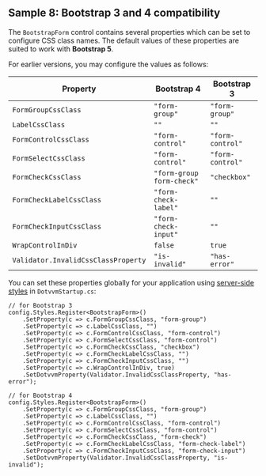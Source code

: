 ## Sample 8: Bootstrap 3 and 4 compatibility

The `BootstrapForm` control contains several properties which can be set to configure CSS class names. The default values of these properties are suited to work with **Bootstrap 5**. 

For earlier versions, you may configure the values as follows:

| Property                              | Bootstrap 4               | Bootstrap 3       |
|---------------------------------------|---------------------------|-------------------|
| `FormGroupCssClass`                   | `"form-group"`            | `"form-group"`    |
| `LabelCssClass`                       | `""`                      | `""`              |
| `FormControlCssClass`                 | `"form-control"`          | `"form-control"`  |
| `FormSelectCssClass`                  | `"form-control"`          | `"form-control"`  |
| `FormCheckCssClass`                   | `"form-group form-check"` | `"checkbox"`      |
| `FormCheckLabelCssClass`              | `"form-check-label"`      | `""`              |
| `FormCheckInputCssClass`              | `"form-check-input"`      | `""`              |
| `WrapControlInDiv`                    | `false`                   | `true`            |
| `Validator.InvalidCssClassProperty`   | `"is-invalid"`            | `"has-error"` 	|

You can set these properties globally for your application using [server-side styles](~/pages/concepts/dothtml-markup/server-side-styles) in `DotvvmStartup.cs`:

```CSHARP
// for Bootstrap 3
config.Styles.Register<BootstrapForm>()
    .SetProperty(c => c.FormGroupCssClass, "form-group")
    .SetProperty(c => c.LabelCssClass, "")
    .SetProperty(c => c.FormControlCssClass, "form-control")
    .SetProperty(c => c.FormSelectCssClass, "form-control")
    .SetProperty(c => c.FormCheckCssClass, "checkbox")
    .SetProperty(c => c.FormCheckLabelCssClass, "")
    .SetProperty(c => c.FormCheckInputCssClass, "")
    .SetProperty(c => c.WrapControlInDiv, true)
    .SetDotvvmProperty(Validator.InvalidCssClassProperty, "has-error");

// for Bootstrap 4
config.Styles.Register<BootstrapForm>()
    .SetProperty(c => c.FormGroupCssClass, "form-group")
    .SetProperty(c => c.LabelCssClass, "")
    .SetProperty(c => c.FormControlCssClass, "form-control")
    .SetProperty(c => c.FormSelectCssClass, "form-control")
    .SetProperty(c => c.FormCheckCssClass, "form-check")
    .SetProperty(c => c.FormCheckLabelCssClass, "form-check-label")
    .SetProperty(c => c.FormCheckInputCssClass, "form-check-input")
    .SetDotvvmProperty(Validator.InvalidCssClassProperty, "is-invalid");
```